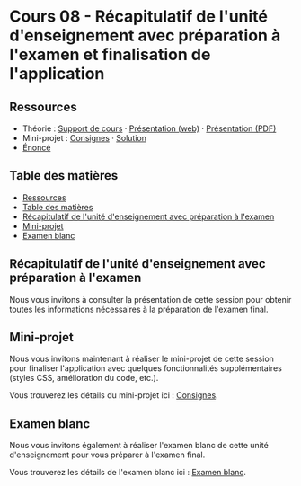 # Cours 08 - Récapitulatif de l'unité d'enseignement avec préparation à l'examen et finalisation de l'application

## Ressources

- Théorie :
  [Support de cours](../01-recapitulatif-de-lunite-denseignement-avec-preparation-a-lexamen/README.md)
  ·
  [Présentation (web)](https://heig-vd-progserv1-course.github.io/heig-vd-progserv1-course/08-recapitulatif-de-lunite-denseignement-avec-preparation-a-lexamen-et-finalisation-de-lapplication/01-recapitulatif-de-lunite-denseignement-avec-preparation-a-lexamen/index.html)
  ·
  [Présentation (PDF)](https://heig-vd-progserv1-course.github.io/heig-vd-progserv1-course/08-recapitulatif-de-lunite-denseignement-avec-preparation-a-lexamen-et-finalisation-de-lapplication/01-recapitulatif-de-lunite-denseignement-avec-preparation-a-lexamen/08-recapitulatif-de-lunite-denseignement-avec-preparation-a-lexamen-et-finalisation-de-lapplication-presentation.pdf)
- Mini-projet : [Consignes](../02-mini-project/README.md) ·
  [Solution](../02-mini-project/solution/)
- [Énoncé](../03-examen-blanc/README.md)

## Table des matières

- [Ressources](#ressources)
- [Table des matières](#table-des-matières)
- [Récapitulatif de l'unité d'enseignement avec préparation à l'examen](#récapitulatif-de-lunité-denseignement-avec-préparation-à-lexamen)
- [Mini-projet](#mini-projet)
- [Examen blanc](#examen-blanc)

## Récapitulatif de l'unité d'enseignement avec préparation à l'examen

Nous vous invitons à consulter la présentation de cette session pour obtenir
toutes les informations nécessaires à la préparation de l'examen final.

## Mini-projet

Nous vous invitons maintenant à réaliser le mini-projet de cette session pour
finaliser l'application avec quelques fonctionnalités supplémentaires (styles
CSS, amélioration du code, etc.).

Vous trouverez les détails du mini-projet ici :
[Consignes](../02-mini-project/README.md).

## Examen blanc

Nous vous invitons également à réaliser l'examen blanc de cette unité
d'enseignement pour vous préparer à l'examen final.

Vous trouverez les détails de l'examen blanc ici :
[Examen blanc](../03-examen-blanc/README.md).
